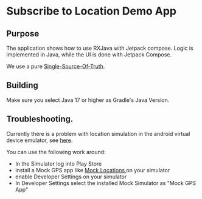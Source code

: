 # Subscribe to Location Demo App

## Purpose

The application shows how to use RXJava with Jetpack compose. Logic is implemented in Java, while the UI is
done with Jetpack Compose.

We use a pure [Single-Source-Of-Truth](https://redux.js.org/understanding/thinking-in-redux/three-principles).

## Building

Make sure you select Java 17 or higher as Gradle's Java Version.

## Troubleshooting.

Currently there is a problem with location simulation in the android virtual device emulator, see [here](https://issuetracker.google.com/issues/242438611?pli=1).

You can use the following work around:

- In the Simulator log into Play Store
- install a Mock GPS app like [Mock Locations ](https://play.google.com/store/apps/details?id=ru.gavrikov.mocklocations) on your simulator
- enable Developer Settings on your simulator
- In Developer Settings select the installed Mock Simulator as "Mock GPS App"
